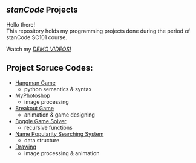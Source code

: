 ## *stanCode* Projects
Hello there!\
This repository holds my programming projects done during the period of stanCode SC101 course.

Watch my *[DEMO VIDEOS!](https://drive.google.com/drive/folders/1Gi3bn9qPW_gR0ISyGzVPLd5Bztdvd7rF?fbclid=IwAR36BW3v_bHn-Idsh-0_ROSWLwrXOzoervZId25OOzH2LX4b6FCGDfULdDg)*

## Project Soruce Codes:
* [Hangman Game](https://github.com/LiaoYingChien/MyStanCodeProjects/blob/main/stanCode_Projects_SC101/hangman_game/anagram.py)
  * python semantics & syntax
* [MyPhotoshop](https://github.com/LiaoYingChien/MyStanCodeProjects/blob/main/stanCode_Projects_SC101/my_photoshop/stanCodoshop.py)
  * image processing
* [Breakout Game](https://github.com/LiaoYingChien/MyStanCodeProjects/blob/main/stanCode_Projects_SC101/break_out_game/breakout.py)
  * animation & game designing
* [Boggle Game Solver](https://github.com/LiaoYingChien/MyStanCodeProjects/blob/main/stanCode_Projects_SC101/boggle_game_solver/boggle.py)
  * recursive functions
* [Name Popularity Searching System](https://github.com/LiaoYingChien/MyStanCodeProjects/blob/main/stanCode_Projects_SC101/name_searching_system/babygraphics.py)
  * data structure
* [Drawing](https://github.com/LiaoYingChien/MyStanCodeProjects/blob/main/stanCode_Projects_SC101/my_drawing/bouncing_ball.py)
  * image processing & animation
